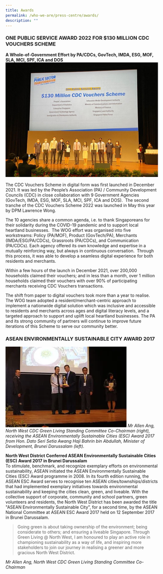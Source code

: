 ```yaml
---
title: Awards
permalink: /who-we-are/press-centre/awards/
description: ""
---
```

### ONE PUBLIC SERVICE AWARD 2022 FOR $130 MILLION CDC VOUCHERS SCHEME  

**A Whole-of-Government Effort by PA/CDCs, GovTech, IMDA, ESG, MOF, SLA, MCI, SPF, ICA and DOS**
![](/images/pst%20award.jpg)

The CDC Vouchers Scheme in digital form was first launched in December 2021. It was led by the People’s Association (PA) / Community Development Councils (CDC) in close collaboration with 9 Government Agencies (GovTech, IMDA, ESG, MOF, SLA, MCI, SPF, ICA and DOS).  The second tranche of the CDC Vouchers Scheme 2022 was launched in May this year by DPM Lawrence Wong.

The 10 agencies share a common agenda, i.e. to thank Singaporeans for their solidarity during the COVID-19 pandemic and to support local heartland businesses.  The WOG effort was organised into five workstreams: Policy (PA/MOF), Product (GovTech/PA), Merchants (IMDA/ESG/PA/CDCs), Grassroots (PA/CDCs), and Communication (PA/CDCs). Each agency offered its own knowledge and expertise in a mutually reinforcing way, but always in continuous conversation.  Through this process, it was able to develop a seamless digital experience for both residents and merchants.

Within a few hours of the launch in December 2021, over 200,000 households claimed their vouchers; and in less than a month, over 1 million households claimed their vouchers with over 90% of participating merchants receiving CDC Vouchers transactions.

The shift from paper to digital vouchers took more than a year to realise. The WOG team adopted a resident/merchant-centric approach to implement a nationwide digital solution which was inclusive and accessible to residents and merchants across ages and digital literacy levels, and a targeted approach to support and uplift local heartland businesses. The PA and its strong community of partners will continue to improve future iterations of this Scheme to serve our community better.

### ASEAN ENVIRONMENTALLY SUSTAINABLE CITY AWARD 2017


![Mr Allen Ang, North West CDC Green Living Standing Committee Co-Chairman](/images/Picture1.png)
_Mr Allen Ang, North West CDC Green Living Standing Committee Co-Chairman (right), receiving the ASEAN Environmentally Sustainable Cities (ESC) Award 2017 from Hon. Dato Seri Setia Awang Haji Bahrin bin Abdullah, Minister of Development, Brunei Darussalam (left)._

**North West District Conferred ASEAN Environmentally Sustainable Cities (ESC) Award 2017 in Brunei Darussalam**  
To stimulate, benchmark, and recognize exemplary efforts on environmental sustainability, ASEAN initiated the ASEAN Environmentally Sustainable Cities (ESC) Award programme in 2008. In its fourth edition running, the ASEAN ESC Award serves to recognise ten ASEAN cities/townships/districts that had implemented exemplary initiatives towards environmental sustainability and keeping the cities clean, green, and liveable. With the collective support of corporate, community and school partners, green volunteers and residents, the North West District has been awarded the title "ASEAN Environmentally Sustainable City", for a second time, by the ASEAN National Committee at ASEAN ESC Award 2017 held on 12 September 2017 in Brunei Darussalam.  
  
> Going green is about taking ownership of the environment; being considerate to others; and ensuring a liveable Singapore. Through Green Living @ North West, I am honoured to play an active role in championing sustainability as a way of life, and inspiring more stakeholders to join our journey in realising a greener and more gracious North West District.<br> 

<i>Mr Allen Ang, North West CDC Green Living Standing Committee Co-Chairman</i>